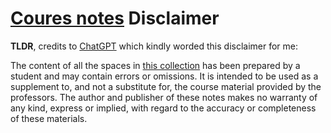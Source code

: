 # [Coures notes](https://francesco-plt.gitbook.io/course-notes/) Disclaimer

**TLDR**, credits to [ChatGPT](https://chat.openai.com/chat) which kindly worded this disclaimer for me:

The content of all the spaces in [this collection](https://francesco-plt.gitbook.io/course-notes/) has been prepared by a student and may contain errors or omissions. It is intended to be used as a supplement to, and not a substitute for, the course material provided by the professors. The author and publisher of these notes makes no warranty of any kind, express or implied, with regard to the accuracy or completeness of these materials.
